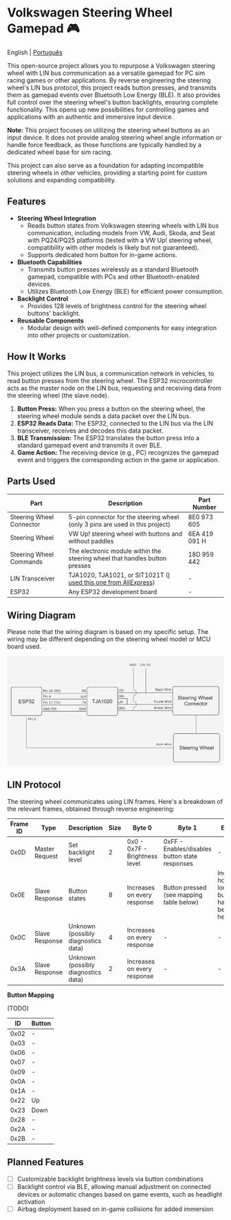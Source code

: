 # Volkswagen Steering Wheel Gamepad 🎮

English | [Português](./README-pt.md)

This open-source project allows you to repurpose a Volkswagen steering wheel with LIN bus communication as a versatile gamepad for PC sim racing games or other applications. By reverse engineering the steering wheel's LIN bus protocol, this project reads button presses, and transmits them as gamepad events over Bluetooth Low Energy (BLE). It also provides full control over the steering wheel's button backlights, ensuring complete functionality. This opens up new possibilities for controlling games and applications with an authentic and immersive input device.

**Note:** This project focuses on utilizing the steering wheel buttons as an input device. It does not provide analog steering wheel angle information or handle force feedback, as those functions are typically handled by a dedicated wheel base for sim racing.

This project can also serve as a foundation for adapting incompatible steering wheels in other vehicles, providing a starting point for custom solutions and expanding compatibility.

## Features

*   **Steering Wheel Integration**
    *   Reads button states from Volkswagen steering wheels with LIN bus communication, including models from VW, Audi, Skoda, and Seat with PQ24/PQ25 platforms (tested with a VW Up! steering wheel, compatibility with other models is likely but not guaranteed).
    *   Supports dedicated horn button for in-game actions.
*   **Bluetooth Capabilities**
    *   Transmits button presses wirelessly as a standard Bluetooth gamepad, compatible with PCs and other Bluetooth-enabled devices.
    *   Utilizes Bluetooth Low Energy (BLE) for efficient power consumption.
*   **Backlight Control**
    *   Provides 128 levels of brightness control for the steering wheel buttons' backlight.
*   **Reusable Components**
    *   Modular design with well-defined components for easy integration into other projects or customization.

## How It Works

This project utilizes the LIN bus, a communication network in vehicles, to read button presses from the steering wheel. The ESP32 microcontroller acts as the master node on the LIN bus, requesting and receiving data from the steering wheel (the slave node).

1.  **Button Press:** When you press a button on the steering wheel, the steering wheel module sends a data packet over the LIN bus.
2.  **ESP32 Reads Data:** The ESP32, connected to the LIN bus via the LIN transceiver, receives and decodes this data packet.
3.  **BLE Transmission:** The ESP32 translates the button press into a standard gamepad event and transmits it over BLE.
4.  **Game Action:** The receiving device (e.g., PC) recognizes the gamepad event and triggers the corresponding action in the game or application.

## Parts Used

| Part                    | Description                                                                     | Part Number |
|-------------------------|---------------------------------------------------------------------------------|-------------|
| Steering Wheel Connector | 5-pin connector for the steering wheel (only 3 pins are used in this project) | 8E0 973 605 |
| Steering Wheel          | VW Up! steering wheel with buttons and without paddles                            | 6EA 419 091 H |
| Steering Wheel Commands | The electronic module within the steering wheel that handles button presses     | 18D 959 442 |
| LIN Transceiver         | TJA1020, TJA1021, or SIT1021T ([I used this one from AliExpress](https://pt.aliexpress.com/item/1005006348508612.html))                                                 | -            |
| ESP32                   | Any ESP32 development board                                    | -            |

## Wiring Diagram
Please note that the wiring diagram is based on my specific setup. The wiring may be different depending on the steering wheel model or MCU board used.

![Wiring Diagram](./wiring.png)

## LIN Protocol

The steering wheel communicates using LIN frames. Here's a breakdown of the relevant frames, obtained through reverse engineering:

| Frame ID | Type             | Description                          | Size | Byte 0                                     | Byte 1                                 | Byte 5                                         |
|----------|------------------|--------------------------------------|------|------------------------------------------|-----------------------------------------|-------------------------------------------------|
| 0x0D     | Master Request  | Set backlight level                  | 2    | 0x0 - 0x7F - Brightness level           | 0xFF - Enables/disables button state responses | -                                                |
| 0x0E     | Slave Response | Button states                        | 8    | Increases on every response             | Button pressed (see mapping table below) | Indicates how long the button has been held     |
| 0x0C     | Slave Response | Unknown (possibly diagnostics data) | 4    | Increases on every response             | -                                        | -                                                |
| 0x3A     | Slave Response | Unknown (possibly diagnostics data) | 2    | Increases on every response             | -                                        | -                                                |

**Button Mapping**

(TODO)

| ID   | Button          |
|------|-----------------|
| 0x02 | -       |
| 0x03 | -     |
| 0x06 | -      |
| 0x07 | -  |
| 0x09 | -    |
| 0x0A | -  |
| 0x1A | -   |
| 0x22 | Up              |
| 0x23 | Down            |
| 0x28 | -       |
| 0x2A | -            |
| 0x2B |-            |


## Planned Features
- [ ] Customizable backlight brightness levels via button combinations
- [ ] Backlight control via BLE, allowing manual adjustment on connected devices or automatic changes based on game events, such as headlight activation
- [ ] Airbag deployment based on in-game collisions for added immersion
